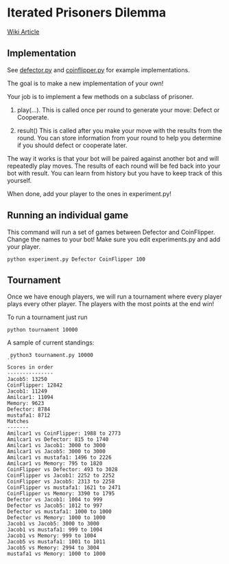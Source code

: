 # Iterated Prisoners Dilemma

[Wiki Article](https://en.wikipedia.org/wiki/Prisoner%27s_dilemma)

## Implementation

See [defector.py](defectory.py) and [coinflipper.py](coinflipper.py) for example implementations.

The goal is to make a new implementation of your own!

Your job is to implement a few methods on a subclass of prisoner.

1. play(...). This is called once per round to generate your move: Defect or Cooperate.

2. result() This is called after you make your move with the results from the round. You can store information from your round to help you determine if you should defect or cooperate later.

The way it works is that your bot will be paired against another bot and will repeatedly play moves. The results of each round will be fed back into your bot with result. You can learn from history but you have to keep track of this
yourself.

When done, add your player to the ones in experiment.py!

## Running an individual game

This command will run a set of games between Defector and CoinFlipper.
Change the names to your bot! Make sure you edit experiments.py and add your player.

```python experiment.py Defector CoinFlipper 100```

## Tournament

Once we have enough players, we will run a tournament where every player plays
every other player. The players with the most points at the end win!

To run a tournament just run

```python tournament 10000```

A sample of current standings:

```
 python3 tournament.py 10000
``
Scores in order
---------------
Jacob5: 13250
CoinFlipper: 12842
Jacob1: 11249
Amilcar1: 11094
Memory: 9623
Defector: 8784
mustafa1: 8712
Matches
-------
Amilcar1 vs CoinFlipper: 1988 to 2773
Amilcar1 vs Defector: 815 to 1740
Amilcar1 vs Jacob1: 3000 to 3000
Amilcar1 vs Jacob5: 3000 to 3000
Amilcar1 vs mustafa1: 1496 to 2226
Amilcar1 vs Memory: 795 to 1820
CoinFlipper vs Defector: 493 to 3028
CoinFlipper vs Jacob1: 2252 to 2252
CoinFlipper vs Jacob5: 2313 to 2258
CoinFlipper vs mustafa1: 1621 to 2471
CoinFlipper vs Memory: 3390 to 1795
Defector vs Jacob1: 1004 to 999
Defector vs Jacob5: 1012 to 997
Defector vs mustafa1: 1000 to 1000
Defector vs Memory: 1000 to 1000
Jacob1 vs Jacob5: 3000 to 3000
Jacob1 vs mustafa1: 999 to 1004
Jacob1 vs Memory: 999 to 1004
Jacob5 vs mustafa1: 1001 to 1011
Jacob5 vs Memory: 2994 to 3004
mustafa1 vs Memory: 1000 to 1000
```